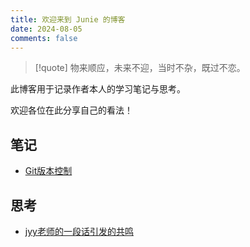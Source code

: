 ```yaml
---
title: 欢迎来到 Junie 的博客
date: 2024-08-05
comments: false
---
```


> [!quote] 物来顺应，未来不迎，当时不杂，既过不恋。

此博客用于记录作者本人的学习笔记与思考。

欢迎各位在此分享自己的看法！

## 笔记

- [Git版本控制](/notes/git/)

## 思考

- [jyy老师的一段话引发的共鸣](/notes/jyy/)